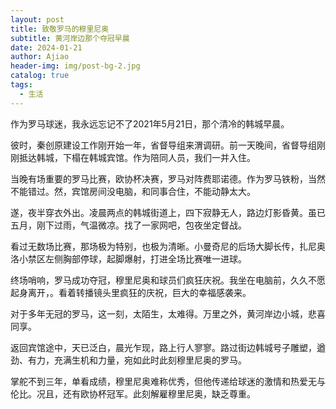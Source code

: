 ```yaml
---
layout: post
title: 致敬罗马的穆里尼奥
subtitle: 黄河岸边那个夺冠早晨
date: 2024-01-21
author: Ajiao
header-img: img/post-bg-2.jpg
catalog: true
tags:
  - 生活
---
```

作为罗马球迷，我永远忘记不了2021年5月21日，那个清冷的韩城早晨。

彼时，秦创原建设工作刚开始一年，省督导组来渭调研。前一天晚间，省督导组刚刚抵达韩城，下榻在韩城宾馆。作为陪同人员，我们一并入住。

当晚有场重要的罗马比赛，欧协杯决赛，罗马对阵费耶诺德。作为罗马铁粉，当然不能错过。然，宾馆房间没电脑，和同事合住，不能动静太大。

遂，夜半穿衣外出。凌晨两点的韩城街道上，四下寂静无人，路边灯影昏黄。虽已五月，刚下过雨，气温微凉。找了一家网吧，包夜坐定督战。

看过无数场比赛，那场极为特别，也极为清晰。小曼奇尼的后场大脚长传，扎尼奥洛小禁区左侧胸部停球，起脚爆射，打进全场比赛唯一进球。

终场哨响，罗马成功夺冠，穆里尼奥和球员们疯狂庆祝。我坐在电脑前，久久不愿起身离开，。看着转播镜头里疯狂的庆祝，巨大的幸福感袭来。

对于多年无冠的罗马，这一刻，太陌生，太难得。万里之外，黄河岸边小城，悲喜同享。

返回宾馆途中，天已泛白，晨光乍现，路上行人寥寥。路过街边韩城号子雕塑，遒劲、有力，充满生机和力量，宛如此时此刻穆里尼奥的罗马。

掌舵不到三年，单看成绩，穆里尼奥难称优秀，但他传递给球迷的激情和热爱无与伦比。况且，还有欧协杯冠军。此刻解雇穆里尼奥，缺乏尊重。





